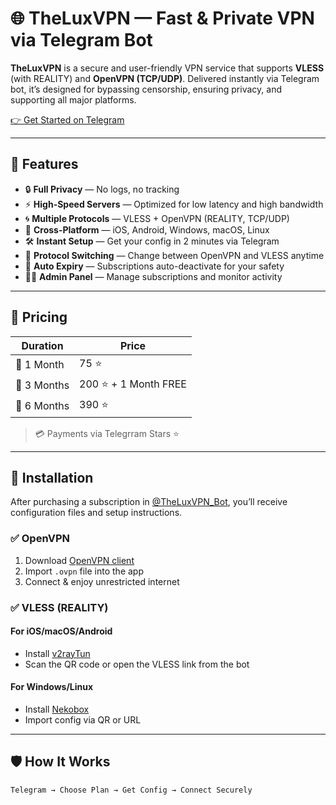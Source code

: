 # 🌐 TheLuxVPN — Fast & Private VPN via Telegram Bot

**TheLuxVPN** is a secure and user-friendly VPN service that supports **VLESS** (with REALITY) and **OpenVPN (TCP/UDP)**. Delivered instantly via Telegram bot, it’s designed for bypassing censorship, ensuring privacy, and supporting all major platforms.

[👉 Get Started on Telegram](https://t.me/TheLuxVPN_Bot)

---

## 🚀 Features

- 🔒 **Full Privacy** — No logs, no tracking  
- ⚡ **High-Speed Servers** — Optimized for low latency and high bandwidth  
- 🌀 **Multiple Protocols** — VLESS + OpenVPN (REALITY, TCP/UDP)  
- 📱 **Cross-Platform** — iOS, Android, Windows, macOS, Linux  
- 🛠 **Instant Setup** — Get your config in 2 minutes via Telegram  
- 🔁 **Protocol Switching** — Change between OpenVPN and VLESS anytime  
- 📆 **Auto Expiry** — Subscriptions auto-deactivate for your safety  
- 🧑‍💻 **Admin Panel** — Manage subscriptions and monitor activity  

---

## 💼 Pricing

| Duration     | Price     |
|--------------|-----------|
| 🌙 1 Month    | 75 ⭐     |
| 📅 3 Months   | 200 ⭐ + 1 Month FREE |
| 📅 6 Months   | 390 ⭐    |

> 💳 Payments via Telegrram Stars ⭐

---

## 🔧 Installation

After purchasing a subscription in [@TheLuxVPN_Bot](https://t.me/TheLuxVPN_Bot), you’ll receive configuration files and setup instructions.

### ✅ OpenVPN

1. Download [OpenVPN client](https://openvpn.net/client/)
2. Import `.ovpn` file into the app
3. Connect & enjoy unrestricted internet

### ✅ VLESS (REALITY)

#### For iOS/macOS/Android
- Install [v2rayTun](https://apps.apple.com/app/id6449252549)
- Scan the QR code or open the VLESS link from the bot

#### For Windows/Linux
- Install [Nekobox](https://nekobox.pages.dev)
- Import config via QR or URL

---

## 🛡️ How It Works

```plaintext
Telegram → Choose Plan → Get Config → Connect Securely
